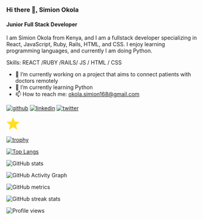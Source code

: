 ### Hi there 👋, Simion Okola
#### Junior Full Stack Developer
I am Simion Okola from Kenya, and I am a fullstack developer specializing in React, JavaScript, Ruby, Rails, HTML, and CSS. I enjoy learning programming languages, and currently I am doing Python.

Skills: REACT /RUBY /RAILS/ JS / HTML / CSS

- 🔭 I’m currently working on a project that aims to connect patients with doctors remotely 
- 🌱 I’m currently learning Python  
- 📫 How to reach me: okola.simion168@gmail.com 


[<img src='https://cdn.jsdelivr.net/npm/simple-icons@3.0.1/icons/github.svg' alt='github' height='40'>](https://github.com/sirsimions)  [<img src='https://cdn.jsdelivr.net/npm/simple-icons@3.0.1/icons/linkedin.svg' alt='linkedin' height='40'>](https://www.linkedin.com/in/https://www.linkedin.com/feed//)  [<img src='https://cdn.jsdelivr.net/npm/simple-icons@3.0.1/icons/twitter.svg' alt='twitter' height='40'>](https://twitter.com/https://twitter.com/home)  

<a href='https://stars.github.com/'><img src='https://raw.githubusercontent.com/acervenky/animated-github-badges/master/assets/starbadge.gif' width='35' height='35'></a> 

[![trophy](https://github-profile-trophy.vercel.app/?username=sirsimions)](https://github.com/ryo-ma/github-profile-trophy)

[![Top Langs](https://github-readme-stats.vercel.app/api/top-langs/?username=sirsimions)](https://github.com/anuraghazra/github-readme-stats)

![GitHub stats](https://github-readme-stats.vercel.app/api?username=sirsimions&show_icons=true)  

![GitHub Activity Graph](https://activity-graph.herokuapp.com/graph?username=sirsimions)  

![GitHub metrics](https://metrics.lecoq.io/sirsimions)  

![GitHub streak stats](https://streak-stats.demolab.com/?user=sirsimions)  

![Profile views](https://gpvc.arturio.dev/sirsimions)  
